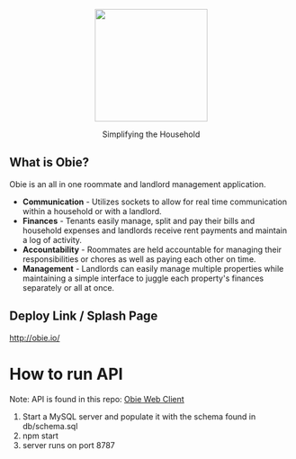 <p align="center">
  <a href="http://obie.herokuapp.com">
    <img width="200" src="http://i.imgur.com/58PgMBj.png">
  </a>
  <p align="center">Simplifying the Household</p>
</p>

## What is Obie?
Obie is an all in one roommate and landlord management application.
- **Communication** - Utilizes sockets to allow for real time communication within a household or with a landlord.
- **Finances** - Tenants easily manage, split and pay their bills and household expenses and landlords receive rent payments and maintain a log of activity.
- **Accountability** - Roommates are held accountable for managing their responsibilities or chores as well as paying each other on time.
- **Management** - Landlords can easily manage multiple properties while maintaining a simple interface to juggle each property's finances separately or all at once.

## Deploy Link / Splash Page
http://obie.io/

# How to run API
Note: API is found in this repo: [Obie Web Client](https://github.com/obie-obie-oh/obie)

1. Start a MySQL server and populate it with the schema found in db/schema.sql
2. npm start
3. server runs on port 8787